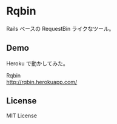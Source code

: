 # Rqbin

Rails ベースの RequestBin ライクなツール。

## Demo

Heroku で動かしてみた。

Rqbin  
http://rqbin.herokuapp.com/

## License

MIT License 

